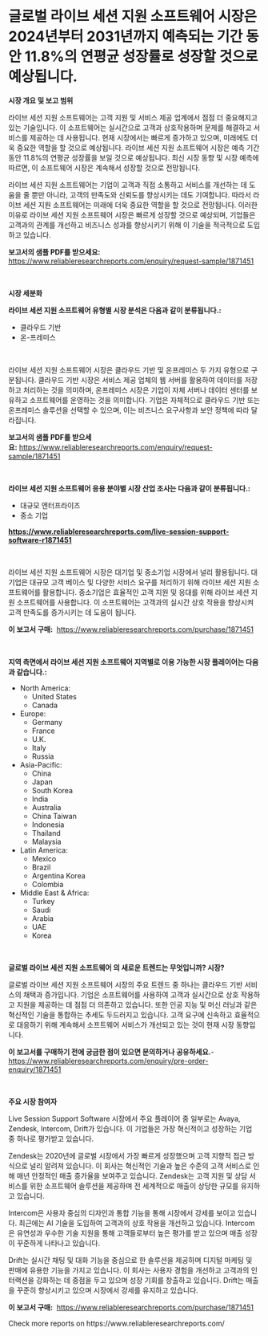 <p><h1>글로벌 라이브 세션 지원 소프트웨어 시장은 2024년부터 2031년까지 예측되는 기간 동안 11.8%의 연평균 성장률로 성장할 것으로 예상됩니다.</h1></p><p><strong>시장 개요 및 보고 범위</strong></p>
<p><p>라이브 세션 지원 소프트웨어는 고객 지원 및 서비스 제공 업계에서 점점 더 중요해지고 있는 기술입니다. 이 소프트웨어는 실시간으로 고객과 상호작용하며 문제를 해결하고 서비스를 제공하는 데 사용됩니다. 현재 시장에서는 빠르게 증가하고 있으며, 미래에도 더욱 중요한 역할을 할 것으로 예상됩니다. 라이브 세션 지원 소프트웨어 시장은 예측 기간 동안 11.8%의 연평균 성장률을 보일 것으로 예상됩니다. 최신 시장 동향 및 시장 예측에 따르면, 이 소프트웨어 시장은 계속해서 성장할 것으로 전망됩니다.</p><p>라이브 세션 지원 소프트웨어는 기업이 고객과 직접 소통하고 서비스를 개선하는 데 도움을 줄 뿐만 아니라, 고객의 만족도와 신뢰도를 향상시키는 데도 기여합니다. 따라서 라이브 세션 지원 소프트웨어는 미래에 더욱 중요한 역할을 할 것으로 전망됩니다. 이러한 이유로 라이브 세션 지원 소프트웨어 시장은 빠르게 성장할 것으로 예상되며, 기업들은 고객과의 관계를 개선하고 비즈니스 성과를 향상시키기 위해 이 기술을 적극적으로 도입하고 있습니다.</p></p>
<p><strong>보고서의 샘플 PDF를 받으세요:</strong> <a href="https://www.reliableresearchreports.com/enquiry/request-sample/1871451">https://www.reliableresearchreports.com/enquiry/request-sample/1871451</a></p>
<p>&nbsp;</p>
<p><strong>시장 세분화</strong></p>
<p><strong>라이브 세션 지원 소프트웨어 유형별 시장 분석은 다음과 같이 분류됩니다.:</strong></p>
<p><ul><li>클라우드 기반</li><li>온-프레미스</li></ul></p>
<p>&nbsp;</p>
<p><p>라이브 세션 지원 소프트웨어 시장은 클라우드 기반 및 온프레미스 두 가지 유형으로 구분됩니다. 클라우드 기반 시장은 서비스 제공 업체의 웹 서버를 활용하여 데이터를 저장하고 처리하는 것을 의미하며, 온프레미스 시장은 기업이 자체 서버나 데이터 센터를 보유하고 소프트웨어를 운영하는 것을 의미합니다. 기업은 자체적으로 클라우드 기반 또는 온프레미스 솔루션을 선택할 수 있으며, 이는 비즈니스 요구사항과 보안 정책에 따라 달라집니다.</p></p>
<p><strong>보고서의 샘플 PDF를 받으세요:</strong>&nbsp;<a href="https://www.reliableresearchreports.com/enquiry/request-sample/1871451">https://www.reliableresearchreports.com/enquiry/request-sample/1871451</a></p>
<p>&nbsp;</p>
<p><strong> 라이브 세션 지원 소프트웨어 응용 분야별 시장 산업 조사는 다음과 같이 분류됩니다.:</strong></p>
<p><ul><li>대규모 엔터프라이즈</li><li>중소 기업</li></ul></p>
<p><strong><a href="https://www.reliableresearchreports.com/live-session-support-software-r1871451">https://www.reliableresearchreports.com/live-session-support-software-r1871451</a></strong></p>
<p>&nbsp;</p>
<p><p>라이브 세션 지원 소프트웨어 시장은 대기업 및 중소기업 시장에서 널리 활용됩니다. 대기업은 대규모 고객 베이스 및 다양한 서비스 요구를 처리하기 위해 라이브 세션 지원 소프트웨어를 활용합니다. 중소기업은 효율적인 고객 지원 및 응대를 위해 라이브 세션 지원 소프트웨어를 사용합니다. 이 소프트웨어는 고객과의 실시간 상호 작용을 향상시켜 고객 만족도를 증가시키는 데 도움이 됩니다.</p></p>
<p><strong>이 보고서 구매:</strong>&nbsp; <a href="https://www.reliableresearchreports.com/purchase/1871451">https://www.reliableresearchreports.com/purchase/1871451</a></p>
<p>&nbsp;</p>
<p><strong>지역 측면에서 라이브 세션 지원 소프트웨어 지역별로 이용 가능한 시장 플레이어는 다음과 같습니다.:</strong></p>
<p><ul>
    <li>
        North America:
        <ul>
            <li>United States</li>
            <li>Canada</li>
        </ul>
    </li>
    <li>
        Europe:
        <ul>
            <li>Germany</li>
            <li>France</li>
            <li>U.K.</li>
            <li>Italy</li>
            <li>Russia</li>
        </ul>
    </li>
    <li>
        Asia-Pacific:
        <ul>
            <li>China</li>
            <li>Japan</li>
            <li>South Korea</li>
            <li>India</li>
            <li>Australia</li>
            <li>China Taiwan</li>
            <li>Indonesia</li>
            <li>Thailand</li>
            <li>Malaysia</li>
        </ul>
    </li>
    <li>
        Latin America:
        <ul>
            <li>Mexico</li>
            <li>Brazil</li>
            <li>Argentina Korea</li>
            <li>Colombia</li>
        </ul>
    </li>
    <li>
        Middle East & Africa:
        <ul>
            <li>Turkey</li>
            <li>Saudi</li>
            <li>Arabia</li>
            <li>UAE</li>
            <li>Korea</li>
        </ul>
    </li>
    </ul></p>
<p>&nbsp;</p>
<p><strong>글로벌 라이브 세션 지원 소프트웨어 의 새로운 트렌드는 무엇입니까? 시장?</strong></p>
<p><p>글로벌 라이브 세션 지원 소프트웨어 시장의 주요 트렌드 중 하나는 클라우드 기반 서비스의 채택과 증가입니다. 기업은 소프트웨어를 사용하여 고객과 실시간으로 상호 작용하고 지원을 제공하는 데 점점 더 의존하고 있습니다. 또한 인공 지능 및 머신 러닝과 같은 혁신적인 기술을 통합하는 추세도 두드러지고 있습니다. 고객 요구에 신속하고 효율적으로 대응하기 위해 계속해서 소프트웨어 서비스가 개선되고 있는 것이 현재 시장 동향입니다.</p></p>
<p><strong>이 보고서를 구매하기 전에 궁금한 점이 있으면 문의하거나 공유하세요.</strong>- <a href="https://www.reliableresearchreports.com/enquiry/pre-order-enquiry/1871451">https://www.reliableresearchreports.com/enquiry/pre-order-enquiry/1871451</a></p>
<p>&nbsp;</p>
<p><strong>주요 시장 참여자</strong></p>
<p><p>Live Session Support Software 시장에서 주요 플레이어 중 일부로는 Avaya, Zendesk, Intercom, Drift가 있습니다. 이 기업들은 가장 혁신적이고 성장하는 기업 중 하나로 평가받고 있습니다.</p><p>Zendesk는 2020년에 글로벌 시장에서 가장 빠르게 성장했으며 고객 지향적 접근 방식으로 널리 알려져 있습니다. 이 회사는 혁신적인 기술과 높은 수준의 고객 서비스로 인해 매년 안정적인 매출 증가율을 보여주고 있습니다. Zendesk는 고객 지원 및 상담 서비스를 위한 소프트웨어 솔루션을 제공하며 전 세계적으로 매출이 상당한 규모를 유지하고 있습니다.</p><p>Intercom은 사용자 중심의 디자인과 통합 기능을 통해 시장에서 강세를 보이고 있습니다. 최근에는 AI 기술을 도입하여 고객과의 상호 작용을 개선하고 있습니다. Intercom은 유연성과 우수한 기술 지원을 통해 고객들로부터 높은 평가를 받고 있으며 매출 성장이 꾸준하게 나타나고 있습니다.</p><p>Drift는 실시간 채팅 및 대화 기능을 중심으로 한 솔루션을 제공하며 디지털 마케팅 및 판매에 유용한 기능을 가지고 있습니다. 이 회사는 사용자 경험을 개선하고 고객과의 인터랙션을 강화하는 데 중점을 두고 있으며 성장 기회를 창출하고 있습니다. Drift는 매출을 꾸준히 향상시키고 있으며 시장에서 강세를 유지하고 있습니다.</p></p>
<p><strong>이 보고서 구매:</strong>&nbsp;&nbsp;<a href="https://www.reliableresearchreports.com/purchase/1871451">https://www.reliableresearchreports.com/purchase/1871451</a></p>
<p>Check more reports on https://www.reliableresearchreports.com/</p>